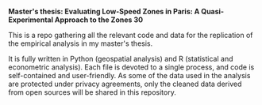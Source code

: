 **Master's thesis: Evaluating Low-Speed Zones in Paris: A Quasi-Experimental Approach to the Zones 30**

This is a repo gathering all the relevant code and data for the replication of the empirical analysis in my master's thesis.

It is fully written in Python (geospatial analysis) and R (statistical and econometric analysis). Each file is devoted to a single process, and code is self-contained and user-friendly. As some of the data used in the analysis are protected under privacy agreements, only the cleaned data derived from open sources will be shared in this repository.
